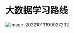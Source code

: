 # 大数据学习路线



![image-20221013190027232](https://ccurj.oss-cn-beijing.aliyuncs.com/mac-typoraimage-20221013190027232.png)